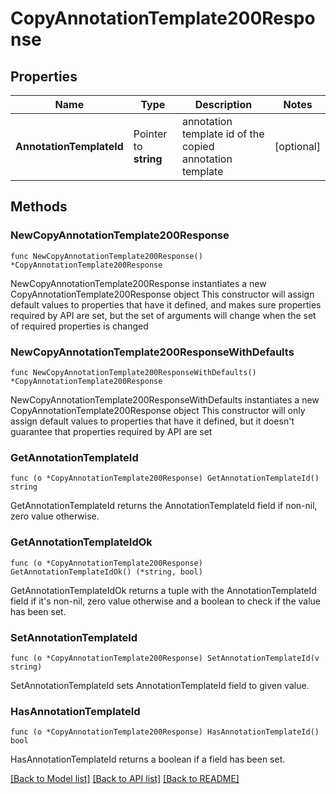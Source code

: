 # CopyAnnotationTemplate200Response

## Properties

Name | Type | Description | Notes
------------ | ------------- | ------------- | -------------
**AnnotationTemplateId** | Pointer to **string** | annotation template id of the copied annotation template | [optional] 

## Methods

### NewCopyAnnotationTemplate200Response

`func NewCopyAnnotationTemplate200Response() *CopyAnnotationTemplate200Response`

NewCopyAnnotationTemplate200Response instantiates a new CopyAnnotationTemplate200Response object
This constructor will assign default values to properties that have it defined,
and makes sure properties required by API are set, but the set of arguments
will change when the set of required properties is changed

### NewCopyAnnotationTemplate200ResponseWithDefaults

`func NewCopyAnnotationTemplate200ResponseWithDefaults() *CopyAnnotationTemplate200Response`

NewCopyAnnotationTemplate200ResponseWithDefaults instantiates a new CopyAnnotationTemplate200Response object
This constructor will only assign default values to properties that have it defined,
but it doesn't guarantee that properties required by API are set

### GetAnnotationTemplateId

`func (o *CopyAnnotationTemplate200Response) GetAnnotationTemplateId() string`

GetAnnotationTemplateId returns the AnnotationTemplateId field if non-nil, zero value otherwise.

### GetAnnotationTemplateIdOk

`func (o *CopyAnnotationTemplate200Response) GetAnnotationTemplateIdOk() (*string, bool)`

GetAnnotationTemplateIdOk returns a tuple with the AnnotationTemplateId field if it's non-nil, zero value otherwise
and a boolean to check if the value has been set.

### SetAnnotationTemplateId

`func (o *CopyAnnotationTemplate200Response) SetAnnotationTemplateId(v string)`

SetAnnotationTemplateId sets AnnotationTemplateId field to given value.

### HasAnnotationTemplateId

`func (o *CopyAnnotationTemplate200Response) HasAnnotationTemplateId() bool`

HasAnnotationTemplateId returns a boolean if a field has been set.


[[Back to Model list]](../README.md#documentation-for-models) [[Back to API list]](../README.md#documentation-for-api-endpoints) [[Back to README]](../README.md)


